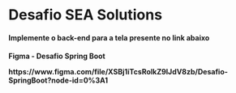 # Desafio SEA Solutions
<h4>Implemente o back-end para a tela presente no link abaixo<h4>

<p>Figma - Desafio Spring Boot</p>
<p>https://www.figma.com/file/XSBj1iTcsRolkZ9lJdV8zb/Desafio-SpringBoot?node-id=0%3A1</p>
